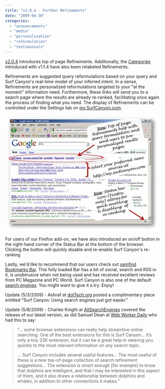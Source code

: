 ```yaml
---
title: "v2.0.4 - Further Refinements"
date: "2009-04-30"
categories: 
  - "announcements"
  - "media"
  - "personalization"
  - "reformulation"
  - "testimonials"
---
```


[v2.0.4](http://www.surfcanyon.com/product.jsp) introduces top of page Refinements. Additionally, the [Categories](http://blog.surfcanyon.com/2008/10/16/v114-categorically-speaking/) introduced with v1.1.4 have also been relabeled Refinements.

Refinements are suggested query reformulations based on your query and Surf Canyon's real-time model of your inferred intent. In a sense, Refinements are personalized reformulations targeted to your "at the moment" information need. Furthermore, these links will send you to a search page where the results are already re-ranked, facilitating once again the process of finding what you need. The display of Refinements can be controlled under the Settings tab on [my.SurfCanyon.com](http://my.SurfCanyon.com).

![Top of Page Refinements](/assets/images/rank-dynamics/top-of-page-refinements-2.jpg)

For users of our Firefox add-on, we have also introduced an on/off button in the right-hand corner of the Status Bar at the bottom of the browser. Clicking the button will quickly disable and re-enable Surf Canyon's re-ranking

Lastly, we'd like to recommend that our users check out [samfind Bookmarks Bar](https://addons.mozilla.org/en-US/firefox/addon/9866). This fully loaded Bar has a bit of social, search and RSS in it, is unobtrusive when not being used and has received excellent reviews from PC Magazine and PC World. Surf Canyon is also one of the default [search engines](http://search.SurfCanyon.com). You might want to give it a try. Enjoy!

Update (5/3/2009) - Ashraf at [dotTech.org](http://dottech.org/headline/6804) posted a complimentary piece entitled "Surf Canyon: Using search engines just got easier."

Update (5/8/2009) - Charles Knight at [AltSearchEngines](http://www.altsearchengines.com/2009/05/07/version-204-of-surfcanyon-now-available/) covered the release of our latest version, as did Samuel Dean at [Web Worker Daily](http://webworkerdaily.com/2009/05/08/surf-canyon-targeted-search-extension-for-firefox-gets-an-update/) who had this to say:

> "... some browser extensions can really help streamline online searching. One of the best extensions for this is Surf Canyon... It’s only a tiny 33K extension, but it can be a great help in steering you quickly to the most relevant information on any search topic.
> 
> ... Surf Canyon includes several useful features... The most useful of these is a new top-of-page collection of search refinement suggestions... The extension is smart enough \[for example\] to know that dolphins are intelligent, and that I may be interested in this aspect of them, and it also draws a relationship between dolphins and whales, in addition to other connections it makes."
